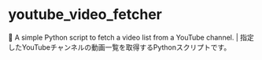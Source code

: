 # youtube_video_fetcher
🐍 A simple Python script to fetch a video list from a YouTube channel. | 指定したYouTubeチャンネルの動画一覧を取得するPythonスクリプトです。
